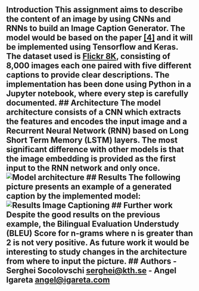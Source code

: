 ## Introduction This assignment aims to describe the content of an image by using CNNs and RNNs to build an Image Caption Generator. The model would be based on the paper [[4]](https://arxiv.org/pdf/1411.4555.pdf) and it will be implemented using Tensorflow and Keras. The dataset used is [Flickr 8K](https://www.kaggle.com/adityajn105/flickr8k), consisting of 8,000 images each one paired with five different captions to provide clear descriptions. The implementation has been done using Python in a Jupyter notebook, where every step is carefully documented. ## Architecture The model architecture consists of a CNN which extracts the features and encodes the input image and a Recurrent Neural Network (RNN) based on Long Short Term Memory (LSTM) layers. The most significant difference with other models is that the image embedding is provided as the first input to the RNN network and only once. ![Model architecture](docs/decoder.png) ## Results The following picture presents an example of a generated caption by the implemented model: ![Results Image Captioning](docs/results-example.jpg) ## Further work Despite the good results on the previous example, the Bilingual Evaluation Understudy (BLEU) Score for n-grams where n is greater than 2 is not very positive. As future work it would be interesting to study changes in the architecture from where to input the picture. ## Authors - Serghei Socolovschi [serghei@kth.se](mailto:serghei@kth.se) - Angel Igareta [angel@igareta.com](mailto:angel@igareta.com) 
